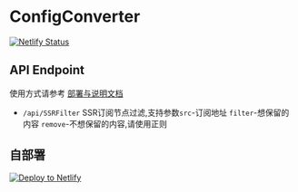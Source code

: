 # ConfigConverter
[![Netlify Status](https://api.netlify.com/api/v1/badges/b8d38664-9076-461a-aa8e-d419ee365f9c/deploy-status)](https://app.netlify.com/sites/config-converter/deploys)


## API Endpoint

使用方式请参考 [部署与说明文档](https://www.markeditor.com/file/get/eb581bd61fad7c345853e2ac1a5482f8?t=1574667122)

- `/api/SSRFilter` SSR订阅节点过滤,支持参数`src`-订阅地址 `filter`-想保留的内容 `remove`-不想保留的内容,请使用正则


## 自部署

[![Deploy to Netlify](https://www.netlify.com/img/deploy/button.svg)](https://app.netlify.com/start/deploy?repository=https://github.com/sazs34/ConfigConverter)

